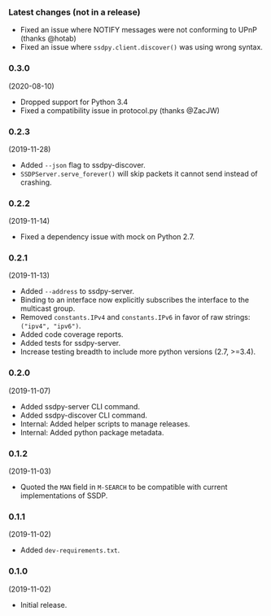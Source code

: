 ### Latest changes (not in a release)

- Fixed an issue where NOTIFY messages were not conforming to UPnP (thanks @hotab)
- Fixed an issue where `ssdpy.client.discover()` was using wrong syntax.

### 0.3.0
(2020-08-10)

- Dropped support for Python 3.4
- Fixed a compatibility issue in protocol.py (thanks @ZacJW)

### 0.2.3
(2019-11-28)

- Added `--json` flag to ssdpy-discover.
- `SSDPServer.serve_forever()` will skip packets it cannot send instead of crashing.

### 0.2.2
(2019-11-14)

- Fixed a dependency issue with mock on Python 2.7.

### 0.2.1
(2019-11-13)

- Added `--address` to ssdpy-server.
- Binding to an interface now explicitly subscribes the interface to the multicast group.
- Removed `constants.IPv4` and `constants.IPv6` in favor of raw strings: `("ipv4", "ipv6")`.
- Added code coverage reports.
- Added tests for ssdpy-server.
- Increase testing breadth to include more python versions (2.7, >=3.4).

### 0.2.0
(2019-11-07)

- Added ssdpy-server CLI command.
- Added ssdpy-discover CLI command.
- Internal: Added helper scripts to manage releases.
- Internal: Added python package metadata.

### 0.1.2
(2019-11-03)

- Quoted the `MAN` field in `M-SEARCH` to be compatible with current implementations of SSDP.

### 0.1.1
(2019-11-02)

- Added `dev-requirements.txt`.

### 0.1.0
(2019-11-02)

- Initial release.
